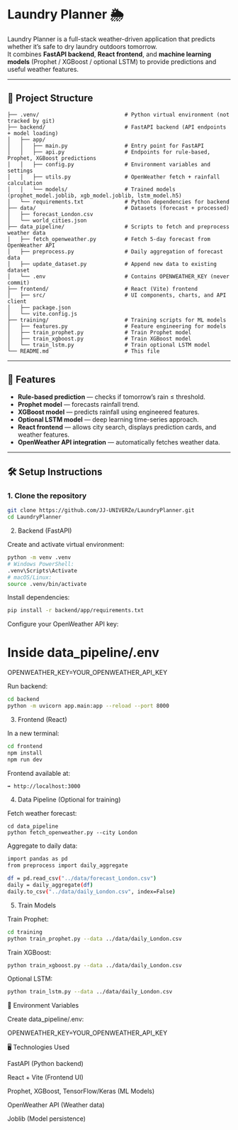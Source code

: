 # Laundry Planner 🌦️

Laundry Planner is a full-stack weather-driven application that predicts whether it’s safe to dry laundry outdoors tomorrow.  
It combines **FastAPI backend**, **React frontend**, and **machine learning models** (Prophet / XGBoost / optional LSTM) to provide predictions and useful weather features.

---

## 📁 Project Structure
```text
├── .venv/                           # Python virtual environment (not tracked by git)
├── backend/                         # FastAPI backend (API endpoints + model loading)
│   ├── app/
│   │   ├── main.py                  # Entry point for FastAPI
│   │   ├── api.py                   # Endpoints for rule-based, Prophet, XGBoost predictions
│   │   ├── config.py                # Environment variables and settings
│   │   ├── utils.py                 # OpenWeather fetch + rainfall calculation
│   │   └── models/                  # Trained models (prophet_model.joblib, xgb_model.joblib, lstm_model.h5)
│   └── requirements.txt             # Python dependencies for backend
├── data/                            # Datasets (forecast + processed)
│   ├── forecast_London.csv
│   └── world_cities.json
├── data_pipeline/                   # Scripts to fetch and preprocess weather data
│   ├── fetch_openweather.py         # Fetch 5-day forecast from OpenWeather API
│   ├── preprocess.py                # Daily aggregation of forecast data
│   ├── update_dataset.py            # Append new data to existing dataset
│   └── .env                         # Contains OPENWEATHER_KEY (never commit)
├── frontend/                        # React (Vite) frontend
│   ├── src/                         # UI components, charts, and API client
│   ├── package.json
│   └── vite.config.js
├── training/                        # Training scripts for ML models
│   ├── features.py                  # Feature engineering for models
│   ├── train_prophet.py             # Train Prophet model
│   ├── train_xgboost.py             # Train XGBoost model
│   └── train_lstm.py                # Train optional LSTM model
└── README.md                        # This file
```

---

## 🚀 Features

- **Rule-based prediction** — checks if tomorrow’s rain ≤ threshold.
- **Prophet model** — forecasts rainfall trend.
- **XGBoost model** — predicts rainfall using engineered features.
- **Optional LSTM model** — deep learning time-series approach.
- **React frontend** — allows city search, displays prediction cards, and weather features.
- **OpenWeather API integration** — automatically fetches weather data.

---

## 🛠️ Setup Instructions

### 1. Clone the repository

```bash
git clone https://github.com/JJ-UNIVERZe/LaundryPlanner.git
cd LaundryPlanner
```
2. Backend (FastAPI)

Create and activate virtual environment:
```bash
python -m venv .venv
# Windows PowerShell:
.venv\Scripts\Activate
# macOS/Linux:
source .venv/bin/activate
```

Install dependencies:
```bash
pip install -r backend/app/requirements.txt
```

Configure your OpenWeather API key:

# Inside data_pipeline/.env

OPENWEATHER_KEY=YOUR_OPENWEATHER_API_KEY


Run backend:
```bash
cd backend
python -m uvicorn app.main:app --reload --port 8000
```
3. Frontend (React)

In a new terminal:
```bash
cd frontend
npm install
npm run dev
```

Frontend available at:
```bash
➡️ http://localhost:3000
```

4. Data Pipeline (Optional for training)

Fetch weather forecast:
```
cd data_pipeline
python fetch_openweather.py --city London
```

Aggregate to daily data:
```bash
import pandas as pd
from preprocess import daily_aggregate

df = pd.read_csv("../data/forecast_London.csv")
daily = daily_aggregate(df)
daily.to_csv("../data/daily_London.csv", index=False)
```
5. Train Models

Train Prophet:
```bash
cd training
python train_prophet.py --data ../data/daily_London.csv
```

Train XGBoost:
```bash
python train_xgboost.py --data ../data/daily_London.csv
```

Optional LSTM:
```bash
python train_lstm.py --data ../data/daily_London.csv
```
📝 Environment Variables

Create data_pipeline/.env:

  OPENWEATHER_KEY=YOUR_OPENWEATHER_API_KEY

🖥️ Technologies Used

  FastAPI (Python backend)
  
  React + Vite (Frontend UI)
  
  Prophet, XGBoost, TensorFlow/Keras (ML Models)
  
  OpenWeather API (Weather data)
  
  Joblib (Model persistence)
